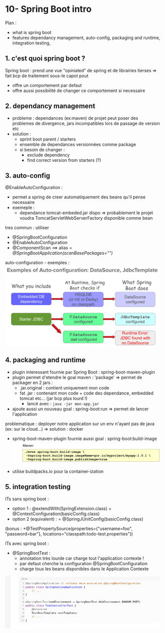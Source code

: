 # 10- Spring Boot intro

Plan :
- what is spring boot
- features
        dependancy management, 
        auto-config,
        packaging and runtime, 
        integration testing, 


## 1. c'est quoi spring boot ?

Spring boot : prend une vue "opiniated" de spring et de librairies tierses
    => fait bcp de traitement sous-le capot pout
- offre un comportement par defaut
- offre aussi possibilité de changer ce comportement si necessaire

## 2. dependancy management

- probleme : dependances (ex:maven) de projet peut poser des problemes de divergence, jars incompatibles lors de passage de version etc 
- solution :
  - sprint boot parent / starters
  - ensemble de dependances versionnées comme package
  - si besoin de changer : 
    + exclude dependency
    + find correct version from starters (?) 



## 3. auto-config


@EnableAutoConfiguration :
- permet a spring de creer automatiquement des beans qu'il pense necessaire
- exemeple :
    - dependance tomcat-embeded.jar dispo => probablement le projet voudra  TomcatServletWebServerFactory disponible comme bean

tres commun : utiliser
+ @SpringBootConfiguration
+ @EnableAutoConfiguration
+ @ComponentScan
  ==> alias = *@SpringBootApplication(scanBasePackages="")*

auto-configuration - exemples :
![img_7.png](img_7.png)



## 4. packaging and runtime

- plugin interessant fournie par Spring Boot : spring-boot-maven-plugin
- plugin permet d'etendre le goal maven : 'package' => permet de packager en 2 jars :
    - .jar.original : contient uniquement mon code
    - fat .jar : contenant mon code + code des dependance, embedded tomcat etc... (jar bcp plus lourd !)
      - lancé avec : `java -jar mon-app.jar`
- ajoute aussi un nouveau goal : spring-boot:run => permet de lancer l'application

problematique : deployer notre application sur un env n'ayant pas de java (ex: sur le cloud...)
=> solution : docker
- spring-boot-maven-plugin fournie aussi goal : spring-boot:build-image
![img_8.png](img_8.png)

- utilise buildpacks.io pour la container-ization


## 5. integration testing

ITs sans spring boot :
- option 1 : @extendWith(SpringExtension.class) + @ContextConfiguration(basicConfig.class)
- option 2 (equivalent) : = @SpringJUnitConfig(basicConfig.class) 

(bonus : +@TestPropertySource(properties={"username=foo", "password=bar"}, locations="classpath:todo-test.properties"))


ITs avec spring boot :
- @SpringBootTest :
  - annotation très lourde car charge tout l'application contexte !
  - par defaut cherche la configuration @SpringBootConfiguration
  - charge tous les beans disponibles dans le Application Contexte

![img_9.png](img_9.png)
